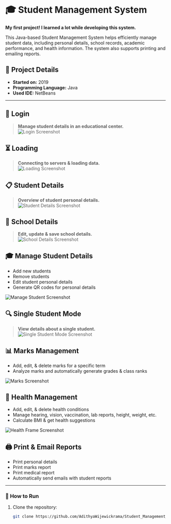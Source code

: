 # 🎓 Student Management System
**My first project! I learned a lot while developing this system.**  

This Java-based Student Management System helps efficiently manage student data, including personal details, school records, academic performance, and health information. The system also supports printing and emailing reports.

## 📌 Project Details
- **Started on:** 2019  
- **Programming Language:** Java  
- **Used IDE:** NetBeans  

---

## 🔐 Login  
> **Manage student details in an educational center.**  
![Login Screenshot](https://github.com/AdithyaWijewickrama/Student_Management_System/assets/100616334/96fa2ee9-3d39-4395-a90f-79add9e7b471)  

## ⏳ Loading  
> **Connecting to servers & loading data.**  
![Loading Screenshot](https://github.com/user-attachments/assets/983af955-d859-4bab-8a49-adb2d31dec59)  

## 📋 Student Details  
> **Overview of student personal details.**  
![Student Details Screenshot](https://github.com/user-attachments/assets/0344c67a-2ed2-45f2-a719-a7f0ae0bc91e)  

## 🏫 School Details  
> **Edit, update & save school details.**  
![School Details Screenshot](https://github.com/user-attachments/assets/fcb0da2c-52d5-448b-a4f6-4b02c7ad6c99)  

## 🎓 Manage Student Details  
- Add new students  
- Remove students  
- Edit student personal details  
- Generate QR codes for personal details  

![Manage Student Screenshot](https://github.com/user-attachments/assets/23411903-1011-4d98-9237-b1fb778e5684)  

## 🔍 Single Student Mode  
> **View details about a single student.**  
![Single Student Mode Screenshot](https://github.com/user-attachments/assets/b571630f-8218-461f-af1e-abc3d392978c)  

## 📊 Marks Management  
- Add, edit, & delete marks for a specific term  
- Analyze marks and automatically generate grades & class ranks  

![Marks Screenshot](https://github.com/user-attachments/assets/d462fc09-659f-4afa-8011-fb855e8444aa)  

## 🏥 Health Management  
- Add, edit, & delete health conditions  
- Manage hearing, vision, vaccination, lab reports, height, weight, etc.  
- Calculate BMI & get health suggestions  

![Health Frame Screenshot](https://github.com/user-attachments/assets/c78b0726-02aa-41eb-af8e-8098ffeefda2)  

## 🖨️ Print & Email Reports  
- Print personal details  
- Print marks report  
- Print medical report  
- Automatically send emails with student reports  

---

### 🚀 **How to Run**  
1. Clone the repository:  
   ```sh
   git clone https://github.com/AdithyaWijewickrama/Student_Management_System.git
